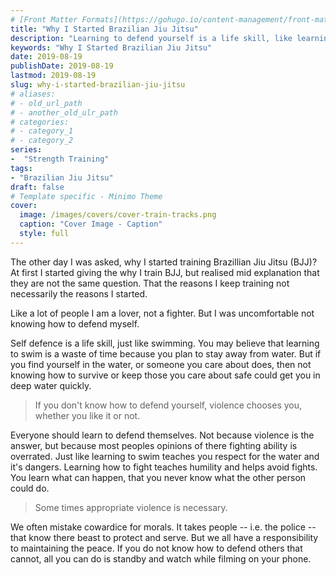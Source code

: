 ```yaml
---
# [Front Matter Formats](https://gohugo.io/content-management/front-matter/)
title: "Why I Started Brazilian Jiu Jitsu"
description: "Learning to defend yourself is a life skill, like learning to swim."
keywords: "Why I Started Brazilian Jiu Jitsu"
date: 2019-08-19
publishDate: 2019-08-19
lastmod: 2019-08-19
slug: why-i-started-brazilian-jiu-jitsu
# aliases:
# - old_url_path
# - another_old_ulr_path
# categories:
# - category_1
# - category_2
series:
-  "Strength Training"
tags:
- "Brazilian Jiu Jitsu"
draft: false
# Template specific - Minimo Theme
cover:
  image: /images/covers/cover-train-tracks.png
  caption: "Cover Image - Caption"
  style: full
---
```


The other day I was asked, why I started training Brazillian Jiu Jitsu (BJJ)? At first I started giving the why I train BJJ, but realised mid explanation that they are not the same question. That the reasons I keep training not necessarily the reasons I started.

Like a lot of people I am a lover, not a fighter. But I was uncomfortable not knowing how to defend myself.

Self defence is a life skill, just like swimming. You may believe that learning to swim is a waste of time because you plan to stay away from water. But if you find yourself in the water, or someone you care about does, then not knowing how to survive or keep those you care about safe could get you in deep water quickly.

> If you don't know how to defend yourself, violence chooses you, whether you like it or not.

Everyone should learn to defend themselves. Not because violence is the answer, but because most peoples opinions of there fighting ability is overrated. Just like learning to swim teaches you respect for the water and it's dangers. Learning how to fight teaches humility and helps avoid fights. You learn what can happen, that you never know what the other person could do.

> Some times appropriate violence is necessary.

We often mistake cowardice for morals. It takes people -- i.e. the police -- that know there beast to protect and serve. But we all have a responsibility to maintaining the peace. If you do not know how to defend others that cannot, all you can do is standby and watch while filming on your phone.
